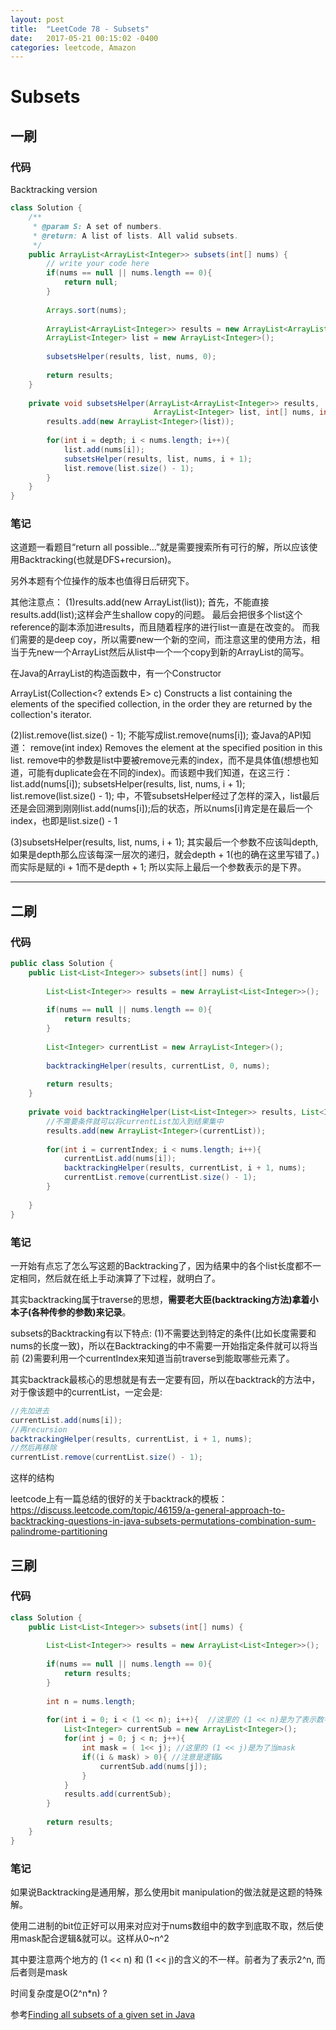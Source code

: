 ```yaml
---
layout: post
title:  "LeetCode 78 - Subsets"
date:   2017-05-21 00:15:02 -0400
categories: leetcode, Amazon
---
```


# Subsets

## 一刷

### 代码

Backtracking version
```java
class Solution {
    /**
     * @param S: A set of numbers.
     * @return: A list of lists. All valid subsets.
     */
    public ArrayList<ArrayList<Integer>> subsets(int[] nums) {
        // write your code here
        if(nums == null || nums.length == 0){
            return null;
        }
        
        Arrays.sort(nums);
        
        ArrayList<ArrayList<Integer>> results = new ArrayList<ArrayList<Integer>>();
        ArrayList<Integer> list = new ArrayList<Integer>();
        
        subsetsHelper(results, list, nums, 0);
        
        return results;
    }
    
    private void subsetsHelper(ArrayList<ArrayList<Integer>> results, 
                                ArrayList<Integer> list, int[] nums, int depth){
        results.add(new ArrayList<Integer>(list));
        
        for(int i = depth; i < nums.length; i++){
            list.add(nums[i]);
            subsetsHelper(results, list, nums, i + 1);
            list.remove(list.size() - 1);
        }
    }
}
```

### 笔记

这道题一看题目“return all possible...”就是需要搜索所有可行的解，所以应该使用Backtracking(也就是DFS+recursion)。

另外本题有个位操作的版本也值得日后研究下。


其他注意点：
(1)results.add(new ArrayList<Integer>(list));
首先，不能直接results.add(list);这样会产生shallow copy的问题。
最后会把很多个list这个reference的副本添加进results，而且随着程序的进行list一直是在改变的。
而我们需要的是deep coy，所以需要new一个新的空间，而注意这里的使用方法，相当于先new一个ArrayList然后从list中一个一个copy到新的ArrayList的简写。

在Java的ArrayList的构造函数中，有一个Constructor

ArrayList(Collection<? extends E> c)
Constructs a list containing the elements of the specified collection, in the order they are returned by the collection's iterator.

(2)list.remove(list.size() - 1);
不能写成list.remove(nums[i]);
查Java的API知道：
remove(int index)
Removes the element at the specified position in this list.
remove中的参数是list中要被remove元素的index，而不是具体值(想想也知道，可能有duplicate会在不同的index)。而该题中我们知道，在这三行：
list.add(nums[i]);
subsetsHelper(results, list, nums, i + 1);
list.remove(list.size() - 1);
中，不管subsetsHelper经过了怎样的深入，list最后还是会回溯到刚刚list.add(nums[i]);后的状态，所以nums[i]肯定是在最后一个index，也即是list.size() - 1

(3)subsetsHelper(results, list, nums, i + 1);
其实最后一个参数不应该叫depth,如果是depth那么应该每深一层次的递归，就会depth + 1(也的确在这里写错了。)
而实际是赋的i + 1而不是depth + 1;
所以实际上最后一个参数表示的是下界。

---

## 二刷

### 代码

```java
public class Solution {
    public List<List<Integer>> subsets(int[] nums) {
        
        List<List<Integer>> results = new ArrayList<List<Integer>>();
        
        if(nums == null || nums.length == 0){
            return results;
        }
        
        List<Integer> currentList = new ArrayList<Integer>();
        
        backtrackingHelper(results, currentList, 0, nums);
        
        return results;
    }
    
    private void backtrackingHelper(List<List<Integer>> results, List<Integer> currentList, int currentIndex, int[] nums){
        //不需要条件就可以将currentList加入到结果集中
        results.add(new ArrayList<Integer>(currentList));
        
        for(int i = currentIndex; i < nums.length; i++){
            currentList.add(nums[i]);
            backtrackingHelper(results, currentList, i + 1, nums);
            currentList.remove(currentList.size() - 1);
        }
        
    }
}
```


### 笔记

一开始有点忘了怎么写这题的Backtracking了，因为结果中的各个list长度都不一定相同，然后就在纸上手动演算了下过程，就明白了。

其实backtracking属于traverse的思想，**需要老大臣(backtracking方法)拿着小本子(各种传参的参数)来记录**。

subsets的Backtracking有以下特点:
(1)不需要达到特定的条件(比如长度需要和nums的长度一致)，所以在Backtracking的中不需要一开始指定条件就可以将当前
(2)需要利用一个currentIndex来知道当前traverse到能取哪些元素了。

其实backtrack最核心的思想就是有去一定要有回，所以在backtrack的方法中，对于像该题中的currentList，一定会是:
```java
//先加进去
currentList.add(nums[i]);
//再recursion
backtrackingHelper(results, currentList, i + 1, nums);
//然后再移除
currentList.remove(currentList.size() - 1);
```
这样的结构

leetcode上有一篇总结的很好的关于backtrack的模板：<https://discuss.leetcode.com/topic/46159/a-general-approach-to-backtracking-questions-in-java-subsets-permutations-combination-sum-palindrome-partitioning>



## 三刷

### 代码

```java
class Solution {
    public List<List<Integer>> subsets(int[] nums) {
        
        List<List<Integer>> results = new ArrayList<List<Integer>>();
        
        if(nums == null || nums.length == 0){
            return results;
        }
        
        int n = nums.length;
        
        for(int i = 0; i < (1 << n); i++){  //这里的 (1 << n)是为了表示数字 2^n
            List<Integer> currentSub = new ArrayList<Integer>();
            for(int j = 0; j < n; j++){
                int mask = ( 1<< j); //这里的 (1 << j)是为了当mask
                if((i & mask) > 0){ //注意是逻辑&
                    currentSub.add(nums[j]);
                }
            }
            results.add(currentSub);
        }
        
        return results;
    }
}
```

### 笔记

如果说Backtracking是通用解，那么使用bit manipulation的做法就是这题的特殊解。

使用二进制的bit位正好可以用来对应对于nums数组中的数字到底取不取，然后使用mask配合逻辑&就可以。这样从0~n^2

其中要注意两个地方的 (1 << n) 和 (1 << j)的含义的不一样。前者为了表示2^n, 而后者则是mask

时间复杂度是O(2^n*n) ?

参考[Finding all subsets of a given set in Java](http://www.geeksforgeeks.org/finding-all-subsets-of-a-given-set-in-java/)